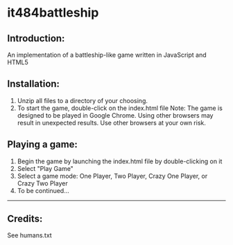 it484battleship
===============

Introduction:
-------------
An implementation of a battleship-like game written in JavaScript and HTML5

Installation:
-------------
1. Unzip all files to a directory of your choosing.
2. To start the game, double-click on the index.html file
Note: The game is designed to be played in Google Chrome. Using other browsers may
result in unexpected results. Use other browsers at your own risk.

Playing a game:
-------------
1. Begin the game by launching the index.html file by double-clicking on it
2. Select "Play Game"
3. Select a game mode: One Player, Two Player, Crazy One Player, or Crazy Two Player
4. To be continued...

- - -
Credits:
-------------
See humans.txt